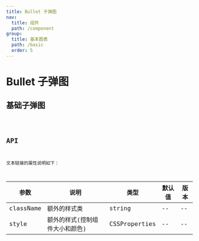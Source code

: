 ```yaml
---
title: Bullet 子弹图
nav:
  title: 组件
  path: /component
group:
  title: 基本图表
  path: /basic
  order: 5
---
```


# Bullet 子弹图

## 基础子弹图

<code src="./demo/simple.tsx" />

## API

文本链接的属性说明如下：

| 参数      | 说明                           | 类型          | 默认值 | 版本 |
| --------- | ------------------------------ | ------------- | ------ | ---- |
| className | 额外的样式类                   | string        | --     | --   |
| style     | 额外的样式(控制组件大小和颜色) | CSSProperties | --     | --   |
